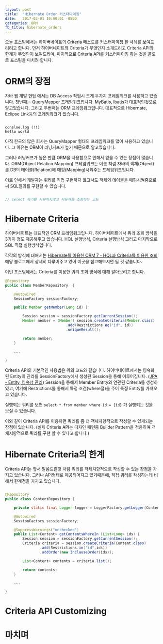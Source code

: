 ```yaml
---
layout: post
title:  "Hibernate Order 커스터마이징"
date:   2017-02-01 19:00:01 -0500
categories: ORM
fb_title: hibernate_orders
---
```


오늘 포스팅에서는 하이버네이트의 Criteria 메소드를 커스터마이징 한 사례를 보여드리려고 합니다. 먼저 하이버네이트의 Criteria가 무엇인지 소개드리고 Criteria API의 한계가 무엇인지 보여드리며, 마지막으로 Criteria API를 커스터마이징 하는 것을 끝으로 포스팅을 마치려 합니다.

# ORM의 장점

자바 웹 개발 현업 에서는 DB Access 작업시 크게 두가지 프레임워크를 사용하고 있습니다. 첫번째는 QueryMapper 프레임워크입니다. MyBatis, Ibatis가 대표적인것으로 알고있습니다. 그리고 두번째는 ORM 프레임워크입니다. 대표적으로 Hibernate, Eclipse Link등의 프레임워크가 있습니다.

``` shell

consloe.log (!!)
hello world

```

아직 한국의 많은 회사는 QueryMapper 형태의 프레임워크를 많이 사용하고 있습니다. 그 이유는 ORM이 러닝커프가 높기 때문으로 알고있습니다.

그러나 러닝커프가 높은 만큼 ORM을 사용함으로 인해서 얻을 수 있는 장점이 많습니다.
ORM(Object Relation Mapping) 프레임워크는 이름 처럼 자바의 객체(Object)를 DB의 테이블(Relation)에 매핑(Mapping)시켜주는 프레임워크입니다.

이로 인해서 개발자는 쿼리를 직접 구현하지 않고서도 객체와 테이블을 매핑시켜줌으로써 SQL질의를 구현할 수 있습니다.

``` java

// select 쿼리를 사용하지않고 사용자를 조회하는 코드

```

# Hibernate Criteria

하이버네이트는 대표적인 ORM 프레임워크입니다.
하이버네이트에서 쿼리 조회 방식을 3가지 정도 제공해주고 있습니다. HQL 실행방식, Criteria 실행방식 그리고 마지막으로 SQL 직접 실행방식입니다.

각각의 방식에 대해서는 [Hibernate를 이용한 ORM 7 - HQL과 Criteria를 이용한 조회](http://javacan.tistory.com/entry/107) 해당 블로그에서 상세히 다루어주고 있어 이곳을 참고해보시면 될 것 같습니다.

이번 포스팅에서는 Criteria를 이용한 쿼리 조회 방식에 대해 알아보려고 합니다.

``` java
@Repository
public class MemberRepository  {

    @Autowired
    SessionFactory sessionFactory;

    public Member getMember(Long id) {

        Session session = sessionFactory.getCurrentSession();
        Member member = (Member) session.createCriteria(Member.class)
                            .add(Restrictions.eq("id", id))
                            .uniqueResult();

        return member;
    }

    ...

}
```

Criteria API의 기본적인 사용법은 위의 코드와 같습니다.
하이버네이트에서는 영속화된 Entity의 관리를 SessionFactory에서 생성된 Session을 통해 이루어집니다. ([JPA - Entity, 영속성 관리](https://wckhg89.github.io/archivers/JPA)) Session을 통해서 Member Entity와 연관된 Criteria를 생성하였고, 여기에 Restrictions를 통해서 특정 조건(where절)을 주어 특정 Entity를 가져오고 있습니다.

실행되는 쿼리를 보면 ``select * from member where id = {id}``
가 실행되는 것을 보실 수 있습니다.

이와 같이 Criteria API를 이용하면 쿼리를 좀 더 객체지향적으로 작성할 수 있게되는 장점이 있습니다. (실제 Criteria API는 디자인 패턴중 Builder Pattern을 적용하여 객체지향적으로 쿼리를 구현 할 수 있다고 합니다.)

# Hibernate Criteria의 한계

Criteria API는 앞서 말씀드린것 처럼 쿼리를 객체지향적으로 작성할 수 있는 장점을 가지고 있습니다. 그러나 API형태로 제공되어지고 있기때문에, 직접 쿼리를 작성하는데 비해서 한계점을 가지고 있습니다.

``` java

@Repository
public class ContentRepository {

    private static final Logger logger = LoggerFactory.getLogger(ContentRepository.class);

    @Autowired
    SessionFactory sessionFactory;

    @SuppressWarnings("unchecked")
    public List<Content> getContentsWhereIn (List<Long> ids) {
        Session session = sessionFactory.getCurrentSession();
        Criteria criteria = session.createCriteria(Content.class)
                .add(Restrictions.in("id",ids))
                .addOrder(new InClauseOrder(ids));

        List<Content> contents = criteria.list();

        return contents;
    }

    ...

}

```

# Criteria API Customizing

# 마치며
